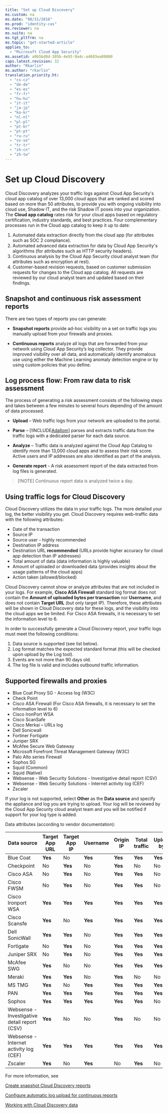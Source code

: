 ```yaml
---
title: "Set up Cloud Discovery"
ms.custom: na
ms.date: "08/31/2016"
ms.prod: "identity-cas"
ms.reviewer: na
ms.suite: na
ms.tgt_pltfrm: na
ms.topic: "get-started-article"
applies_to: 
  - "Microsoft Cloud App Security"
ms.assetid: a9b5bd8d-305b-4e93-9a4c-a4683ea09080
caps.latest.revision: 32
author: "Rkarlin"
ms.author: "rkarlin"
translation.priority.ht: 
  - "cs-cz"
  - "de-de"
  - "es-es"
  - "fr-fr"
  - "hu-hu"
  - "it-it"
  - "ja-jp"
  - "ko-kr"
  - "nl-nl"
  - "pl-pl"
  - "pt-br"
  - "pt-pt"
  - "ru-ru"
  - "sv-se"
  - "tr-tr"
  - "zh-cn"
  - "zh-tw"
---
```

# Set up Cloud Discovery
   Cloud Discovery analyzes your traffic logs against Cloud App Security's cloud app catalog of over 13,000 cloud apps that are ranked and scored based on more than 50 attributes, to provide you with ongoing visibility into cloud use, Shadow IT, and the risk Shadow IT poses into your organization.
 The **Cloud app catalog** rates risk for your cloud apps based on regulatory certification, industry standards, and best practices. Four complementary processes run in the Cloud app catalog to keep it up to date:
1.	Automated data extraction directly from the cloud app (for attributes such as SOC 2 compliance).
2.	Automated advanced data extraction for data by Cloud App Security's algorithms (for attributes such as HTTP security headers).
3.	Continuous analysis by the Cloud App Security cloud analyst team (for attributes such as encryption at rest).
4.	Customer-based revision requests, based on customer submission requests for changes to the Cloud app catalog. All requests are reviewed by our cloud analyst team and updated based on their findings.
  
 ## Snapshot and continuous risk assessment reports 

There are two types of reports you can generate: 
- **Snapshot reports** provide ad-hoc visibility on a set on traffic logs you manually upload from your firewalls and proxies.
 
- **Continuous reports** analyze all logs that are forwarded from your network using Cloud App Security’s log collector. They provide improved visibility over all data, and automatically identify anomalous use using either the Machine Learning anomaly detection engine or by using custom policies that you define.
 
## Log process flow: From raw data to risk assessment  
 The process of generating a risk assessment consists of the following steps and takes between a few minutes to several hours depending of the amount of data processed.  
  
-   **Upload** – Web traffic logs from your network are uploaded to the portal.  
  
-   **Parse** – [!INCLUDE[Adallom](../migration/includes/adallom_md.md)] parses and extracts traffic data from the traffic logs with a dedicated parser for each data source.  
  
-   **Analyze** – Traffic data is analyzed against the Cloud App Catalog to identify more than 13,000 cloud apps and to assess their risk score. Active users and IP addresses are also identified as part of the analysis.  
  
-   **Generate report** - A risk assessment report of the data extracted from log files is generated.   
 
 
 > [!NOTE] Continuous report data is analyzed twice a day.
 
 ## Using traffic logs for  Cloud Discovery
Cloud Discovery utilizes the data in your traffic logs. The more detailed your log, the better visibility you get. Cloud Discovery requires web-traffic data with the following attributes:
- Date of the transaction
- Source IP
- Source user - highly recommended
- Destination IP address
- Destination URL **recommended** (URLs provide higher accuracy for cloud app detection than IP addresses)
- Total amount of data (data information is highly valuable)
- Amount of uploaded or downloaded data (provides insights about the usage patterns of the cloud apps)
- Action taken (allowed/blocked)
 
Cloud Discovery cannot show or analyze attributes that are not included in your logs.
For example, **Cisco ASA Firewall** standard log format does not contain the **Amount of uploaded bytes per transaction** nor **Username**, and does not contain **Target URL** (but only target IP).
Therefore, these attributes will be shown in Cloud Discovery data for these logs, and the visibility into the cloud apps we be limited. For Cisco ASA firewalls, it is necessary to set the information level to 6. 
 

In order to successfully generate a Cloud Discovery report, your traffic logs must meet the following conditions:
1.  Data source is supported (see list below).
2.  Log format matches the expected standard format (this will be checked upon upload by the Log tool).
3.  Events are not more than 90 days old.
4.  The log file is valid and includes outbound traffic information.
 
## Supported firewalls and proxies
- Blue Coat Proxy SG - Access log (W3C)
- Check Point
- Cisco ASA Firewall (For Cisco ASA firewalls, it is necessary to set the information level to 6)
- Cisco IronPort WSA
- Cisco ScanSafe
- Cisco Merkai – URLs log
- Dell Sonicwall
- Fortiner Fortigate
- Juniper SRX
- McAfee Secure Web Gateway
- Microsoft Forefront Threat Management Gateway (W3C)
- Palo Alto series Firewall
- Sophos SG
- Squid (Common)
- Squid (Native)
- Websense - Web Security Solutions - Investigative detail report (CSV)
- Websense - Web Security Solutions - Internet activity log (CEF)
- Zscaler


If your log is not supported, select **Other** as the **Data source** and specify the appliance and log you are trying to upload. Your log will be reviewed by the Cloud App Security cloud analyst team and you will be notified if support for your log type is added. 


Data attributes (according to vendor documentation):

|Data source|Target App URL|Target App IP|Username|Origin IP|Total traffic|Uploaded bytes|
|----|----|----|-----|----|----|----|
|Blue Coat|**Yes**|No|**Yes**|**Yes**|**Yes**|**Yes**|
|Checkpoint|No|**Yes**|No|**Yes**|No|No|
|Cisco ASA|No|**Yes**|No|**Yes**|**Yes**|No|
|Cisco FWSM|No|**Yes**|No|**Yes**|**Yes**|No|
|Cisco Ironport WSA|**Yes**|**Yes**|**Yes**|**Yes**|**Yes**|**Yes**|
|Cisco Scansfe|**Yes**|No|**Yes**|**Yes**|**Yes**|**Yes**|
|Dell SonicWall|**Yes**|**Yes**|No|**Yes**|**Yes**|**Yes**|
|Fortigate|No|**Yes**|No|**Yes**|**Yes**|**Yes**|
|Juniper SRX|No|**Yes**|No|**Yes**|**Yes**|**Yes**|
|McAfee SWG|**Yes**|No|No|**Yes**|**Yes**|**Yes**|
|Meraki|**Yes**|**Yes**|No|**Yes**|No|No|
|MS TMG|**Yes**|No|**Yes**|**Yes**|**Yes**|**Yes**|
|PAN|**Yes**|**Yes**|**Yes**|**Yes**|**Yes**|**Yes**|
|Sophos|**Yes**|**Yes**|**Yes**|**Yes**|**Yes**|No|
|Websense - Investigative detail report (CSV)|**Yes**|No|No|**Yes**|No|No|
|Websense - Internet activity log (CEF)|**Yes**|**Yes**|**Yes**|**Yes**|**Yes**|**Yes**|
|Zscaler|**Yes**|No|**Yes**|No|**Yes**|No|


 
 For more information, see 
 
 [Create snapshot Cloud Discovery reports](../migration/create-snapshot-cloud-discovery-reports.md)

[Configure automatic log upload for continuous reports](../migration/configure-automatic-log-upload-for-continuous-reports.md)

[Working with Cloud Discovery data](../migration/working-with-cloud-discovery-data.md)
  
  